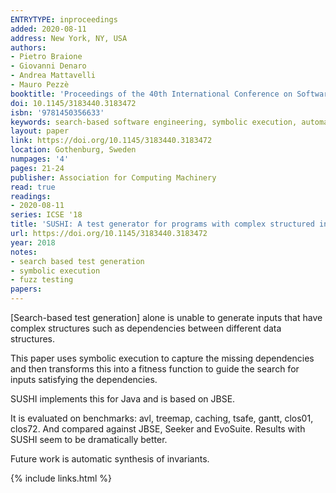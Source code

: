 ```yaml
---
ENTRYTYPE: inproceedings
added: 2020-08-11
address: New York, NY, USA
authors:
- Pietro Braione
- Giovanni Denaro
- Andrea Mattavelli
- Mauro Pezzè
booktitle: 'Proceedings of the 40th International Conference on Software Engineering: Companion Proceeedings'
doi: 10.1145/3183440.3183472
isbn: '9781450356633'
keywords: search-based software engineering, symbolic execution, automatic test case generation
layout: paper
link: https://doi.org/10.1145/3183440.3183472
location: Gothenburg, Sweden
numpages: '4'
pages: 21-24
publisher: Association for Computing Machinery
read: true
readings:
- 2020-08-11
series: ICSE '18
title: 'SUSHI: A test generator for programs with complex structured inputs'
url: https://doi.org/10.1145/3183440.3183472
year: 2018
notes:
- search based test generation
- symbolic execution
- fuzz testing
papers:
---
```


[Search-based test generation] alone is unable to generate inputs that
have complex structures such as dependencies between different data structures.

This paper uses symbolic execution to capture the missing dependencies and
then transforms this into a fitness function to guide the search for inputs
satisfying the dependencies.

SUSHI implements this for Java and is based on JBSE.

It is evaluated on benchmarks: avl, treemap, caching, tsafe, gantt, clos01, clos72.
And compared against JBSE, Seeker and EvoSuite.
Results with SUSHI seem to be dramatically better.

Future work is automatic synthesis of invariants.

{% include links.html %}
